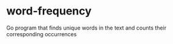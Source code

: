 # word-frequency
Go program that finds unique words in the text and counts their corresponding occurrences
